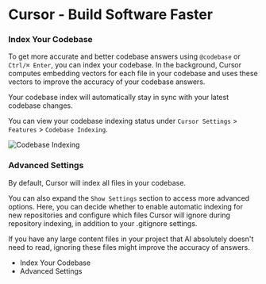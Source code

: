 # Cursor - Build Software Faster

### Index Your Codebase

To get more accurate and better codebase answers using `@codebase` or `Ctrl/⌘ Enter`, you can index your codebase. In the background, Cursor computes embedding vectors for each file in your codebase and uses these vectors to improve the accuracy of your codebase answers.

Your codebase index will automatically stay in sync with your latest codebase changes.

You can view your codebase indexing status under `Cursor Settings` > `Features` > `Codebase Indexing`.

![Codebase Indexing](https://mintlify.s3-us-west-1.amazonaws.com/cursor/images/chat/codebase-indexing.png)

### Advanced Settings

By default, Cursor will index all files in your codebase.

You can also expand the `Show Settings` section to access more advanced options.
Here, you can decide whether to enable automatic indexing for new repositories and configure which files Cursor will ignore during repository indexing, in addition to your .gitignore settings.

If you have any large content files in your project that AI absolutely doesn't need to read, ignoring these files might improve the accuracy of answers.

- Index Your Codebase
- Advanced Settings
